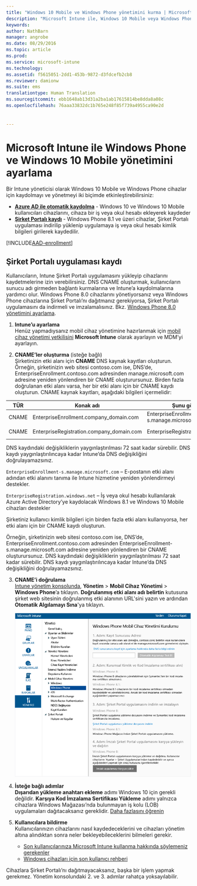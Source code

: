 ```yaml
---
title: "Windows 10 Mobile ve Windows Phone yönetimini kurma | Microsoft Intune"
description: "Microsoft Intune ile, Windows 10 Mobile veya Windows Phone cihazları için mobil cihaz yönetimini (MDM) etkinleştirin."
keywords: 
author: NathBarn
manager: angrobe
ms.date: 08/29/2016
ms.topic: article
ms.prod: 
ms.service: microsoft-intune
ms.technology: 
ms.assetid: f5615051-2dd1-453b-9872-d3fdcefb2cb8
ms.reviewer: damionw
ms.suite: ems
translationtype: Human Translation
ms.sourcegitcommit: ebb1648ab13d31a2ba1ab17615814be8dda8a08c
ms.openlocfilehash: 76aaa33832dc1b765e248f85f739a4955ca90e2d


---
```



# Microsoft Intune ile Windows Phone ve Windows 10 Mobile yönetimini ayarlama

Bir Intune yöneticisi olarak Windows 10 Mobile ve Windows Phone cihazlar için kaydolmayı ve yönetmeyi iki biçimde etkinleştirebilirsiniz:

- **[Azure AD ile otomatik kaydolma](#azure-active-directory-enrollment)** - Windows 10 ve Windows 10 Mobile kullanıcıları cihazlarını, cihaza bir iş veya okul hesabı ekleyerek kaydeder
- **[Şirket Portalı kaydı](#company-portal-app-enrollment)** - Windows Phone 8.1 ve üzeri cihazlar, Şirket Portalı uygulaması indirilip yüklenip uygulamaya iş veya okul hesabı kimlik bilgileri girilerek kaydedilir.


[!INCLUDE[AAD-enrollment](../includes/win10-automatic-enrollment-aad.md)]

## Şirket Portalı uygulaması kaydı
Kullanıcıların, Intune Şirket Portalı uygulamasını yükleyip cihazlarını kaydetmelerine izin verebilirsiniz. DNS CNAME oluşturmak, kullanıcıların sunucu adı girmeden bağlantı kurmalarına ve Intune’a kaydolmalarına yardımcı olur. Windows Phone 8.0 cihazlarını yönetiyorsanız veya Windows Phone cihazlarına Şirket Portalı’nı dağıtmanız gerekiyorsa, Şirket Portalı uygulamasını da indirmeli ve imzalamalısınız. Bkz. [Windows Phone 8.0 yönetimini ayarlama](set-up-windows-phone-8.0-management-with-microsoft-intune.md).

1.  **Intune’u ayarlama**<br>Henüz yapmadıysanız mobil cihaz yönetimine hazırlanmak için [mobil cihaz yönetimi yetkilisini](get-ready-to-enroll-devices-in-microsoft-intune.md#set-mobile-device-management-authority) **Microsoft Intune** olarak ayarlayın ve MDM’yi ayarlayın.

2.  **CNAME’ler oluşturma** (isteğe bağlı)<br>Şirketinizin etki alanı için **CNAME** DNS kaynak kayıtları oluşturun. Örneğin, şirketinizin web sitesi contoso.com ise, DNS’de, EnterpriseEnrollment.contoso.com adresinden manage.microsoft.com adresine yeniden yönlendiren bir CNAME oluşturursunuz. Birden fazla doğrulanan etki alanı varsa, her bir etki alanı için bir CNAME kaydı oluşturun. CNAME kaynak kayıtları, aşağıdaki bilgileri içermelidir:

  |TÜR|Konak adı|Şunu gösterir:|TTL|
  |--------|-------------|-------------|-------|
  |CNAME|EnterpriseEnrollment.company_domain.com|EnterpriseEnrollment-s.manage.microsoft.com |1 Saat|
  |CNAME|EnterpriseRegistration.company_domain.com|EnterpriseRegistration.windows.net|1 Saat|
  DNS kaydındaki değişikliklerin yaygınlaştırılması 72 saat kadar sürebilir. DNS kaydı yaygınlaştırılıncaya kadar Intune’da DNS değişikliğini doğrulayamazsınız.

  `EnterpriseEnrollment-s.manage.microsoft.com` – E-postanın etki alanı adından etki alanını tanıma ile Intune hizmetine yeniden yönlendirmeyi destekler.

  `EnterpriseRegistration.windows.net` – İş veya okul hesabı kullanılarak Azure Active Directory’ye kaydolacak Windows 8.1 ve Windows 10 Mobile cihazları destekler

  Şirketiniz kullanıcı kimlik bilgileri için birden fazla etki alanı kullanıyorsa, her etki alanı için bir CNAME kaydı oluşturun.

  Örneğin, şirketinizin web sitesi contoso.com ise, DNS’de, EnterpriseEnrollment.contoso.com adresinden EnterpriseEnrollment-s.manage.microsoft.com adresine yeniden yönlendiren bir CNAME oluşturursunuz. DNS kaydındaki değişikliklerin yaygınlaştırılması 72 saat kadar sürebilir. DNS kaydı yaygınlaştırılıncaya kadar Intune’da DNS değişikliğini doğrulayamazsınız.

3.  **CNAME’i doğrulama**<br>[Intune yönetim konsolunda](http://manage.microsoft.com), **Yönetim** &gt; **Mobil Cihaz Yönetimi** &gt; **Windows Phone**’a tıklayın. **Doğrulanmış etki alanı adı belirtin** kutusuna şirket web sitesinin doğrulanmış etki alanının URL'sini yazın ve ardından **Otomatik Algılamayı Sına**'ya tıklayın.

    ![Windows için mobil cihaz yönetimini ayarlama iletişim kutusu](../media/windows-phone-enrollment.png)

4.  **İsteğe bağlı adımlar**<br>**Dışarıdan yükleme anahtarı ekleme** adımı Windows 10 için gerekli değildir. **Karşıya Kod İmzalama Sertifikası Yükleme** adımı yalnızca cihazlara Windows Mağazası’nda bulunmayan iş kolu (LOB) uygulamaları dağıtacaksanız gereklidir. [Daha fazlasını öğrenin](set-up-windows-phone-8.0-management-with-microsoft-intune.md)

5.  **Kullanıcılara bildirme**<br>Kullanıcılarınızın cihazlarını nasıl kaydedeceklerini ve cihazları yönetim altına alındıktan sonra neler bekleyebileceklerini bilmeleri gerekir.
    - [Son kullanıcılarınıza Microsoft Intune kullanma hakkında söylemeniz gerekenler](what-to-tell-your-end-users-about-using-microsoft-intune.md)
    - [Windows cihazları için son kullanıcı rehberi](../enduser/using-your-windows-device-with-intune.md)

Cihazlara Şirket Portalı’nı dağıtmayacaksanız, başka bir işlem yapmak gerekmez.  Yönetim konsolundaki 2. ve 3. adımlar rahatça yoksayılabilir.



<!--HONumber=Aug16_HO5-->


